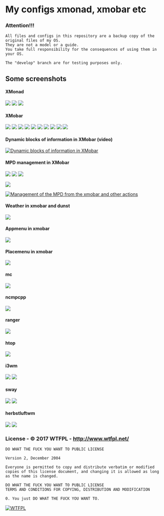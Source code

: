 # My configs xmonad, xmobar etc

### Attention!!!

```
All files and configs in this repository are a backup copy of the original files of my OS.
They are not a model or a guide.
You take full responsibility for the consequences of using them in your OS.

The "develop" branch are for testing purposes only.
```

## Some screenshots 

#### XMonad

![](/screenshots/xmonad-1.png?raw=true)
![](/screenshots/xmonad-2.png?raw=true)
![](/screenshots/xmonad-3.png?raw=true)

#### XMobar

![](/screenshots/xmobar-0.png?raw=true)
![](/screenshots/xmobar-1.png?raw=true)
![](/screenshots/xmobar-2.png?raw=true)
![](/screenshots/xmobar-3.png?raw=true)
![](/screenshots/xmobar-4.png?raw=true)
![](/screenshots/xmobar-5.png?raw=true)
![](/screenshots/xmobar-6.png?raw=true)
![](/screenshots/xmobar-7.png?raw=true)
![](/screenshots/xmobar-8.png?raw=true)
![](/screenshots/xmobar-full.png?raw=true)

#### Dynamic blocks of information in XMobar (video)

[![Dynamic blocks of information in XMobar](/screenshots/My_XMobar.png?raw=true)](https://youtu.be/DihWJ4tGXG8 "Dynamic blocks of information in XMobar")

#### MPD management in XMobar

![](/screenshots/mpd-1.png?raw=true)  ![](/screenshots/mpd-2.png?raw=true)  ![](/screenshots/mpd-3.png?raw=true)

![](/screenshots/mpd-4.png?raw=true)

[![Management of the MPD from the xmobar and other actions](/mpd-5.png?raw=true)](https://youtu.be/EP2uaAIy07E "Management of the MPD from the xmobar and other actions")

#### Weather in xmobar and dunst

![](/screenshots/weather_in_xmobar_and_dunst.png?raw=true)

#### Appmenu in xmobar

![](/screenshots/appmenu.png?raw=true)

#### Placemenu in xmobar

![](/screenshots/placemenu.png?raw=true)

#### mc

![](/screenshots/mc.png?raw=true)

#### ncmpcpp

![](/screenshots/ncmpcpp.png?raw=true)

#### ranger

![](/screenshots/ranger.png?raw=true)

#### htop

![](/screenshots/htop.png?raw=true)

#### i3wm

![](/screenshots/i3wm-1.png?raw=true)
![](/screenshots/i3wm-2.png?raw=true)

#### sway

![](/screenshots/sway1.png?raw=true)
![](/screenshots/sway2.png?raw=true)

#### herbstluftwm

![](/screenshots/herbstluftwm-1.png?raw=true)
![](/screenshots/herbstluftwm-3.png?raw=true)


### License - © 2017 WTFPL - http://www.wtfpl.net/ 

```
DO WHAT THE FUCK YOU WANT TO PUBLIC LICENSE 

Version 2, December 2004

Everyone is permitted to copy and distribute verbatim or modified
copies of this license document, and changing it is allowed as long
as the name is changed.

DO WHAT THE FUCK YOU WANT TO PUBLIC LICENSE
TERMS AND CONDITIONS FOR COPYING, DISTRIBUTION AND MODIFICATION

0. You just DO WHAT THE FUCK YOU WANT TO.

```
[![WTFPL](/screenshots/wtfpl-badge-1.png?raw=true)](http://www.wtfpl.net "WTFPL")
